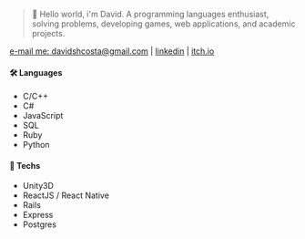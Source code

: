 > 👋 Hello world, i'm David. A programming languages enthusiast, solving problems, developing games, web applications, and academic projects.

[e-mail me: davidshcosta@gmail.com](mailto:davidshcosta@gmail.com) | [linkedin](https://www.linkedin.com/in/scostadavid/) | [itch.io](https://0xdc.itch.io/)

#### 🛠️ Languages
  - C/C++
  - C#
  - JavaScript
  - SQL 
  - Ruby
  - Python

#### 🔧 Techs
  - Unity3D
  - ReactJS / React Native
  - Rails
  - Express
  - Postgres
 
<!-- Toasty 🍞 -->
